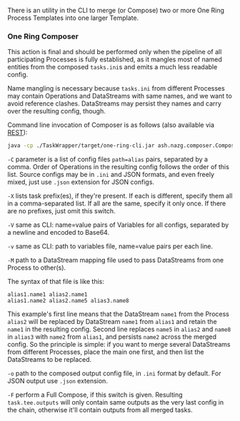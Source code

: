 There is an utility in the CLI to merge (or Compose) two or more One Ring Process Templates into one larger Template.

### One Ring Composer

This action is final and should be performed only when the pipeline of all participating Processes is fully established, as it mangles most of named entities from the composed `tasks.ini`s and emits a much less readable config.
 
Name mangling is necessary because `tasks.ini` from different Processes may contain Operations and DataStreams with same names, and we want to avoid reference clashes. DataStreams may persist they names and carry over the resulting config, though.

Command line invocation of Composer is as follows (also available via [REST](REST.md)):
```bash
java -cp ./TaskWrapper/target/one-ring-cli.jar ash.nazg.composer.Composer -X spark.meta -C "/path/to/process1.ini=alias1,/path/to/process2.ini=alias2" -o /path/to/process1and2.ini -M /path/to/mapping.file -v /path/to/variables.file -F
```

`-C` parameter is a list of config files `path=alias` pairs, separated by a comma. Order of Operations in the resulting config follows the order of this list. Source configs may be in `.ini` and JSON formats, and even freely mixed, just use `.json` extension for JSON configs.

`-X` lists task prefix(es), if they're present. If each is different, specify them all in a comma-separated list. If all are the same, specify it only once. If there are no prefixes, just omit this switch.

`-V` same as CLI: name=value pairs of Variables for all configs, separated by a newline and encoded to Base64.

`-v` same as CLI: path to variables file, name=value pairs per each line.

`-M` path to a DataStream mapping file used to pass DataStreams from one Process to other(s).

The syntax of that file is like this:
```plaintext
alias1.name1 alias2.name1
alias1.name2 alias2.name5 alias3.name8
```
This example's first line means that the DataStream `name1` from the Process `alias2` will be replaced by DataStream `name1` from `alias1` and retain the `name1` in the resulting config. Second line replaces `name5` in `alias2` and `name8` in `alias3` with `name2` from `alias1`, and persists `name2` across the merged config. So the principle is simple: if you want to merge several DataStreams from different Processes, place the main one first, and then list the DataStreams to be replaced.

`-o` path to the composed output config file, in `.ini` format by default. For JSON output use `.json` extension.

`-F` perform a Full Compose, if this switch is given. Resulting `task.tee.outputs` will only contain same outputs as the very last config in the chain, otherwise it'll contain outputs from all merged tasks.
